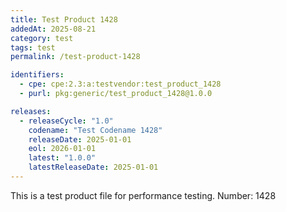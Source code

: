 ```yaml
---
title: Test Product 1428
addedAt: 2025-08-21
category: test
tags: test
permalink: /test-product-1428

identifiers:
  - cpe: cpe:2.3:a:testvendor:test_product_1428
  - purl: pkg:generic/test_product_1428@1.0.0

releases:
  - releaseCycle: "1.0"
    codename: "Test Codename 1428"
    releaseDate: 2025-01-01
    eol: 2026-01-01
    latest: "1.0.0"
    latestReleaseDate: 2025-01-01
---
```


This is a test product file for performance testing. Number: 1428
